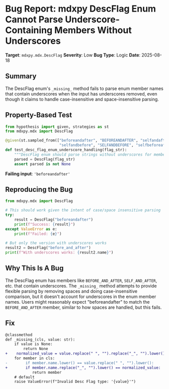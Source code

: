 # Bug Report: mdxpy DescFlag Enum Cannot Parse Underscore-Containing Members Without Underscores

**Target**: `mdxpy.mdx.DescFlag`
**Severity**: Low
**Bug Type**: Logic
**Date**: 2025-08-18

## Summary

The DescFlag enum's `_missing_` method fails to parse enum member names that contain underscores when the input has underscores removed, even though it claims to handle case-insensitive and space-insensitive parsing.

## Property-Based Test

```python
from hypothesis import given, strategies as st
from mdxpy.mdx import DescFlag

@given(st.sampled_from(["beforeandafter", "BEFOREANDAFTER", "selfandafter", "SELFANDAFTER",
                        "selfandbefore", "SELFANDBEFORE", "selfbeforeafter", "SELFBEFOREAFTER"]))
def test_desc_flag_enum_underscore_handling(flag_str):
    """DescFlag enum should parse strings without underscores for members with underscores"""
    parsed = DescFlag(flag_str)
    assert parsed is not None
```

**Failing input**: `'beforeandafter'`

## Reproducing the Bug

```python
from mdxpy.mdx import DescFlag

# This should work given the intent of case/space insensitive parsing
try:
    result = DescFlag("beforeandafter")
    print(f"Success: {result}")
except ValueError as e:
    print(f"Failed: {e}")
    
# But only the version with underscores works
result2 = DescFlag("before_and_after")
print(f"With underscores works: {result2.name}")
```

## Why This Is A Bug

The DescFlag enum has members like `BEFORE_AND_AFTER`, `SELF_AND_AFTER`, etc. that contain underscores. The `_missing_` method attempts to provide flexible parsing by removing spaces and doing case-insensitive comparison, but it doesn't account for underscores in the enum member names. Users might reasonably expect "beforeandafter" to match the `BEFORE_AND_AFTER` member, similar to how spaces are handled, but this fails.

## Fix

```diff
@classmethod
def _missing_(cls, value: str):
    if value is None:
        return None
+    normalized_value = value.replace(" ", "").replace("_", "").lower()
    for member in cls:
-        if member.name.lower() == value.replace(" ", "").lower():
+        if member.name.replace("_", "").lower() == normalized_value:
            return member
    # default
    raise ValueError(f"Invalid Desc Flag type: '{value}'")
```